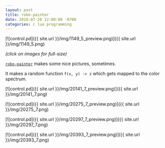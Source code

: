 ```yaml
---
layout: post
title: robo-painter
date: 2018-07-28 12:00:00 -0700
categories: c lua programming
---
```

[![control.pd]({{ site.url }}/img/1149_5_preview.png)]({{ site.url }}/img/1149_5.png)

*(click on images for full-size)*

[`robo-painter`](https://github.com/foeb/robo-painter) makes some nice pictures, sometimes.

It makes a random function `f(x, y) -> z` which gets mapped to the color spectrum.

[![control.pd]({{ site.url }}/img/20141_7_preview.png)]({{ site.url }}/img/20141_7.png)

[![control.pd]({{ site.url }}/img/20275_7_preview.png)]({{ site.url }}/img/20275_7.png)

[![control.pd]({{ site.url }}/img/20297_7_preview.png)]({{ site.url }}/img/20297_7.png)

[![control.pd]({{ site.url }}/img/20393_7_preview.png)]({{ site.url }}/img/20393_7.png)

